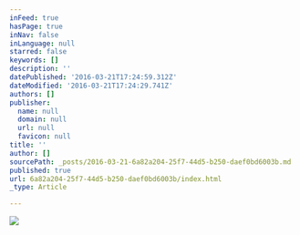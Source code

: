 ```yaml
---
inFeed: true
hasPage: true
inNav: false
inLanguage: null
starred: false
keywords: []
description: ''
datePublished: '2016-03-21T17:24:59.312Z'
dateModified: '2016-03-21T17:24:29.741Z'
authors: []
publisher:
  name: null
  domain: null
  url: null
  favicon: null
title: ''
author: []
sourcePath: _posts/2016-03-21-6a82a204-25f7-44d5-b250-daef0bd6003b.md
published: true
url: 6a82a204-25f7-44d5-b250-daef0bd6003b/index.html
_type: Article

---
```

![](https://the-grid-user-content.s3-us-west-2.amazonaws.com/80ca63be-bdcc-40f8-851e-253a85ad92ac.png)